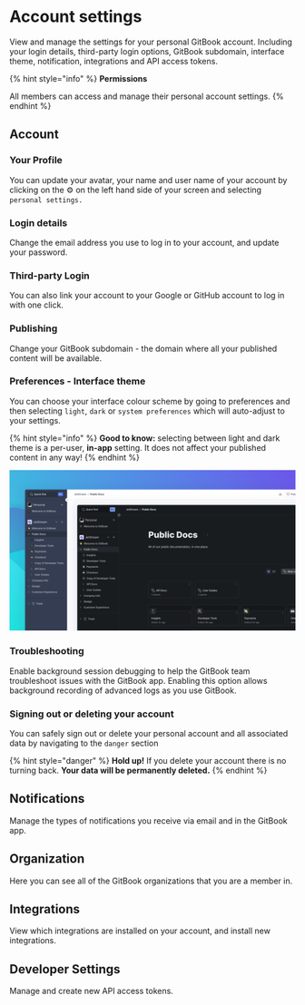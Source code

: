 # Account settings

View and manage the settings for your personal GitBook account. Including your login details, third-party login options, GitBook subdomain, interface theme, notification, integrations and API access tokens.

{% hint style="info" %}
**Permissions**

All members can access and manage their personal account settings.
{% endhint %}

## Account

### Your Profile <a href="#your-personal-information" id="your-personal-information"></a>

You can update your avatar, your name and user name of your account by clicking on the ⚙ on the left hand side of your screen and selecting `personal settings.`

### Login details <a href="#setup-the-way-to-login-in-gitbook" id="setup-the-way-to-login-in-gitbook"></a>

Change the email address you use to log in to your account, and update your password.

### Third-party Login

You can also link your account to your Google or GitHub account to log in with one click.

### Publishing

Change your GitBook subdomain - the domain where all your published content will be available.

### Preferences - Interface theme

You can choose your interface colour scheme by going to preferences and then selecting `light`, `dark` or `system preferences` which will auto-adjust to your settings.

{% hint style="info" %}
**Good to know:** selecting between light and dark theme is a per-user, **in-app** setting. It does not affect your published content in any way!
{% endhint %}

![](<../../.gitbook/assets/Dark Light.png>)

### Troubleshooting

Enable background session debugging to help the GitBook team troubleshoot issues with the GitBook app. Enabling this option allows background recording of advanced logs as you use GitBook.

### Signing out or deleting your account

You can safely sign out or delete your personal account and all associated data by navigating to the `danger` section

{% hint style="danger" %}
**Hold up!** If you delete your account there is no turning back. **Your data will be permanently deleted.**
{% endhint %}

## Notifications

Manage the types of notifications you receive via email and in the GitBook app.

## Organization

Here you can see all of the GitBook organizations that you are a member in.&#x20;

## Integrations

View which integrations are installed on your account, and install new integrations.

## Developer Settings

Manage and create new API access tokens.
